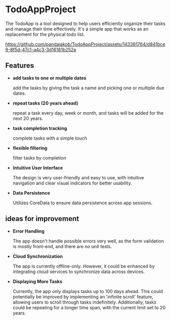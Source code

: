 # TodoAppProject

The TodoApp is a tool designed to help users efficiently organize their tasks and manage their time effectively. It's a simple app that works as an replacement for the physical todo list.



https://github.com/pandajakob/TodoAppProject/assets/143381764/d841bce9-8f5d-47c1-a4c3-3d16181b252a





## Features
* **add tasks to one or multiple dates**
    
    add the tasks by giving the task a name and picking one or multiple due dates.

* **repeat tasks (20 years ahead)**

    repeat a task every day, week or month, and tasks will be added for the next 20 years.
    
* **task completion tracking**

    complete tasks with a simple touch

* **flexible filtering**

    filter tasks by completion
    
* **Intuitive User Interface**
    
    The design is very user-friendly and easy to use, with intuitive navigation and clear visual indicators for better usability.    

* **Data Persistence**

    Utilizes CoreData to ensure data persistence across app sessions.
    
## ideas for improvement
* **Error Handling**

    The app doesn't handle possible errors very well, as the form validation is mostly front-end, and there are no unit tests.

* **Cloud Synchronization**

    The app is currently offline-only. However, it could be enhanced by integrating cloud services to synchronize data across devices.

* **Displaying More Tasks**

    Currently, the app only displays tasks up to 100 days ahead. This could potentially be improved by implementing an 'infinite scroll' feature, allowing users to scroll through tasks indefinitely. Additionally, tasks could be repeating for a longer time span, with the current limit set to 20 years.



